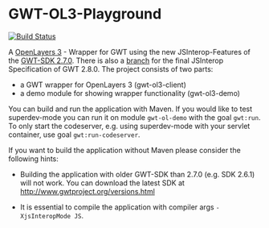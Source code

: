 GWT-OL3-Playground
==================

[![Build Status](https://travis-ci.org/TDesjardins/GWT-OL3-Playground.svg?branch=master)](https://travis-ci.org/TDesjardins/GWT-OL3-Playground)

A [OpenLayers 3](http://openlayers.org/ "OpenLayers 3 website") - Wrapper for GWT using the new JSInterop-Features of the [GWT-SDK 2.7.0](http://www.gwtproject.org/versions.html "Link to GWT-SDK Downloads"). There is also a [branch](https://github.com/TDesjardins/GWT-OL3-Playground/tree/gwt/2.8) for the final JSInterop Specification of GWT 2.8.0. The project consists of two parts:
  
  * a GWT wrapper for OpenLayers 3 (gwt-ol3-client)
  * a demo module for showing wrapper functionality (gwt-ol3-demo)

You can build and run the application with Maven. If you would like to test superdev-mode you can run it on module `gwt-ol-demo` with the goal `gwt:run`. To only start the codeserver, e.g. using superdev-mode with your servlet container, use goal `gwt:run-codeserver`.

If you want to build the application without Maven please consider the following hints: 

  * Building the application with older GWT-SDK than 2.7.0 (e.g. SDK 2.6.1) will not work. You can download the latest SDK at http://www.gwtproject.org/versions.html

  * It is essential to compile the application with compiler args `-XjsInteropMode JS`.
